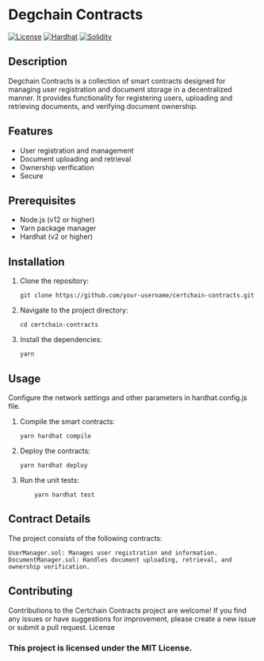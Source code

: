 # Degchain Contracts

[![License](https://img.shields.io/badge/License-MIT-blue.svg)](https://opensource.org/licenses/MIT)
[![Hardhat](https://hardhat.org/buidler-plugin-badge.svg)](https://hardhat.org/)
[![Solidity](https://img.shields.io/badge/Solidity-0.8.8-orange.svg)](https://soliditylang.org/)

## Description

Degchain Contracts is a collection of smart contracts designed for managing user registration and document storage in a decentralized manner. It provides functionality for registering users, uploading and retrieving documents, and verifying document ownership.

## Features

-   User registration and management
-   Document uploading and retrieval
-   Ownership verification
-   Secure

## Prerequisites

-   Node.js (v12 or higher)
-   Yarn package manager
-   Hardhat (v2 or higher)

## Installation

1. Clone the repository:

    ```shell
    git clone https://github.com/your-username/certchain-contracts.git
    ```

2. Navigate to the project directory:

    ```shell
    cd certchain-contracts
    ```

3. Install the dependencies:
    ```shell
    yarn
    ```

## Usage

Configure the network settings and other parameters in hardhat.config.js file.

1. Compile the smart contracts:

    ```shell
    yarn hardhat compile
    ```

2. Deploy the contracts:

    ```
    yarn hardhat deploy
    ```

3. Run the unit tests:
    ```
        yarn hardhat test
    ```

## Contract Details

The project consists of the following contracts:

    UserManager.sol: Manages user registration and information.
    DocumentManager.sol: Handles document uploading, retrieval, and ownership verification.

## Contributing

Contributions to the Certchain Contracts project are welcome! If you find any issues or have suggestions for improvement, please create a new issue or submit a pull request.
License

### This project is licensed under the MIT License.
